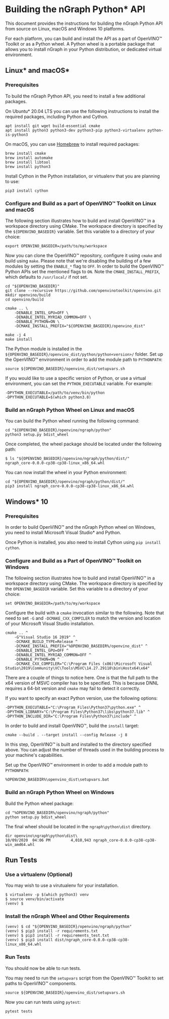 # Building the nGraph Python* API

This document provides the instructions for building the nGraph Python API from source on Linux, macOS and Windows 10 platforms.

For each platform, you can build and install the API as a part of OpenVINO™ Toolkit or as a Python wheel.
A Python wheel is a portable package that allows you to install nGraph in your Python distribution, or dedicated virtual environment.

## Linux* and macOS*

### Prerequisites

To build the nGraph Python API, you need to install a few additional packages.

On Ubuntu* 20.04 LTS you can use the following instructions to install the required packages, including Python and Cython.

    apt install git wget build-essential cmake
    apt install python3 python3-dev python3-pip python3-virtualenv python-is-python3

On macOS, you can use [Homebrew](https://brew.sh) to install required packages:

    brew install cmake
    brew install automake
    brew install libtool
    brew install python3

Install Cython in the Python installation, or virtualenv that you are planning to use:

    pip3 install cython

 ### Configure and Build as a part of OpenVINO™ Toolkit on Linux and macOS

The following section illustrates how to build and install OpenVINO™ in a workspace directory using CMake.
The workspace directory is specified by the `${OPENVINO_BASEDIR}` variable. Set this variable to a directory of your choice:

    export OPENVINO_BASEDIR=/path/to/my/workspace

Now you can clone the OpenVINO™ repository, configure it using `cmake` and build using `make`. Please note that we're disabling
the building of a few modules by setting the `ENABLE_*` flag to `OFF`. In order to build the OpenVINO™ Python APIs
set the mentioned flags to `ON`. Note the `CMAKE_INSTALL_PREFIX`, which defaults to `/usr/local/` if not set.

    cd "${OPENVINO_BASEDIR}"
    git clone --recursive https://github.com/openvinotoolkit/openvino.git
    mkdir openvino/build
    cd openvino/build

    cmake .. \
        -DENABLE_INTEL_GPU=OFF \
        -DENABLE_INTEL_MYRIAD_COMMON=OFF \
        -DENABLE_PYTHON=ON \
        -DCMAKE_INSTALL_PREFIX="${OPENVINO_BASEDIR}/openvino_dist"

    make -j 4
    make install

The Python module is installed in the `${OPENVINO_BASEDIR}/openvino_dist/python/python<version>/` folder.
Set up the OpenVINO™ environment in order to add the module path to `PYTHONPATH`:

    source ${OPENVINO_BASEDIR}/openvino_dist/setupvars.sh

If you would like to use a specific version of Python, or use a virtual environment, you can set the `PYTHON_EXECUTABLE`
variable. For example:

```
-DPYTHON_EXECUTABLE=/path/to/venv/bin/python
-DPYTHON_EXECUTABLE=$(which python3.8)
```

### Build an nGraph Python Wheel on Linux and macOS

You can build the Python wheel running the following command:

    cd "${OPENVINO_BASEDIR}/openvino/ngraph/python"
    python3 setup.py bdist_wheel

Once completed, the wheel package should be located under the following path:

    $ ls "${OPENVINO_BASEDIR}/openvino/ngraph/python/dist/"
    ngraph_core-0.0.0-cp38-cp38-linux_x86_64.whl

You can now install the wheel in your Python environment:

    cd "${OPENVINO_BASEDIR}/openvino/ngraph/python/dist/"
    pip3 install ngraph_core-0.0.0-cp38-cp38-linux_x86_64.whl

## Windows* 10

### Prerequisites

In order to build OpenVINO™ and the nGraph Python wheel on Windows, you need to install Microsoft Visual Studio* and Python.

Once Python is installed, you also need to install Cython using `pip install cython`.

### Configure and Build as a Part of OpenVINO™ Toolkit on Windows

The following section illustrates how to build and install OpenVINO™ in a workspace directory using CMake.
The workspace directory is specified by the `OPENVINO_BASEDIR` variable. Set this variable to a directory of your choice:

    set OPENVINO_BASEDIR=/path/to/my/workspace

Configure the build with a `cmake` invocation similar to the following. Note that need to set `-G` and
`-DCMAKE_CXX_COMPILER` to match the version and location of your Microsoft Visual Studio installation.

```
cmake .. ^
    -G"Visual Studio 16 2019" ^
    -DCMAKE_BUILD_TYPE=Release ^
    -DCMAKE_INSTALL_PREFIX="%OPENVINO_BASEDIR%/openvino_dist" ^
    -DENABLE_INTEL_GPU=OFF ^
    -DENABLE_INTEL_MYRIAD_COMMON=OFF ^
    -DENABLE_PYTHON=ON ^
    -DCMAKE_CXX_COMPILER="C:\Program Files (x86)\Microsoft Visual Studio\2019\Community\VC\Tools\MSVC\14.27.29110\bin\Hostx64\x64"

```

There are a couple of things to notice here. One is that the full path to the x64 version of
MSVC compiler has to be specified. This is because DNNL requires a 64-bit version and `cmake` may
fail to detect it correctly.

If you want to specify an exact Python version, use the following options:
```
-DPYTHON_EXECUTABLE="C:\Program Files\Python37\python.exe" ^
-DPYTHON_LIBRARY="C:\Program Files\Python37\libs\python37.lib" ^
-DPYTHON_INCLUDE_DIR="C:\Program Files\Python37\include" ^
```

In order to build and install OpenVINO™, build the `install` target:

    cmake --build . --target install --config Release -j 8

In this step, OpenVINO™ is built and installed to the directory specified above. You can
adjust the number of threads used in the building process to your machine's capabilities.

Set up the OpenVINO™ environment in order to add a module path to `PYTHONPATH`:

    %OPENVINO_BASEDIR%\openvino_dist\setupvars.bat

### Build an nGraph Python Wheel on Windows

Build the Python wheel package:

    cd "%OPENVINO_BASEDIR%/openvino/ngraph/python"
    python setup.py bdist_wheel

The final wheel should be located in the `ngraph\python\dist` directory.

    dir openvino\ngraph\python\dist\
    10/09/2020  04:06 PM         4,010,943 ngraph_core-0.0.0-cp38-cp38-win_amd64.whl

## Run Tests

### Use a virtualenv (Optional)

You may wish to use a virutualenv for your installation.

    $ virtualenv -p $(which python3) venv
    $ source venv/bin/activate
    (venv) $

### Install the nGraph Wheel and Other Requirements

    (venv) $ cd "${OPENVINO_BASEDIR}/openvino/ngraph/python"
    (venv) $ pip3 install -r requirements.txt
    (venv) $ pip3 install -r requirements_test.txt
    (venv) $ pip3 install dist/ngraph_core-0.0.0-cp38-cp38-linux_x86_64.whl

### Run Tests

You should now be able to run tests.

You may need to run the `setupvars` script from the OpenVINO™ Toolkit to set paths to OpenVINO™ components.

    source ${OPENVINO_BASEDIR}/openvino_dist/setupvars.sh

Now you can run tests using `pytest`:

    pytest tests
